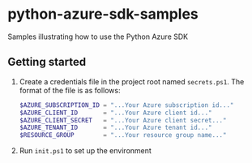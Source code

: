# python-azure-sdk-samples

Samples illustrating how to use the Python Azure SDK

## Getting started

1. Create a credentials file in the project root named `secrets.ps1`. The format of the file is as follows:

    ```ps1
    $AZURE_SUBSCRIPTION_ID = "...Your Azure subscription id..."
    $AZURE_CLIENT_ID       = "...Your Azure client id..."
    $AZURE_CLIENT_SECRET   = "...Your Azure client secret..."
    $AZURE_TENANT_ID       = "...Your Azure tenant id..."
    $RESOURCE_GROUP        = "...Your resource group name..."
    ```

1. Run `init.ps1` to set up the environment
